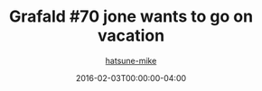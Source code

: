 ---
title: "Grafald #70 jone wants to go on vacation"
type: "image"
date: 2016-02-03T00:00:00-04:00
draft: false
categories: ["Grafald"]
image_path: "../img/2016/70.png"
alt_text: ""
is_subpage: true
author: "[hatsune-mike](https://cohost.org/hatsune-mike)"
---